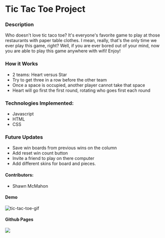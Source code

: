 # Tic Tac Toe Project

### Description
Who doesn't love tic taco toe? It's everyone's favorite game to play at those restaurants with paper table clothes. I mean, really,  that's the only time we ever play this game, right? Well, if you are ever bored out of your mind, now you are able to play this game anywhere with wifi! Enjoy!

### How it Works
- 2 teams: Heart versus Star
- Try to get three in a row before the other team
- Once a space is occupied, another player cannot take that space
- Heart will go first the first round, rotating who goes first each round

### Technologies Implemented:
- Javascript
- HTML
- CSS

### Future Updates
- Save win boards from previous wins on the column
- Add reset win count button
- Invite a friend to play on there computer
- Add different skins for board and pieces.

#### Contributors:
- Shawn McMahon

#### Demo
![tic-tac-toe-gif](https://user-images.githubusercontent.com/73731359/110699437-17e25900-81ac-11eb-93da-9c898fa6d760.gif)

#### Github Pages
![](https://shawnmcmahon.github.io/tic-tac-toe/)
